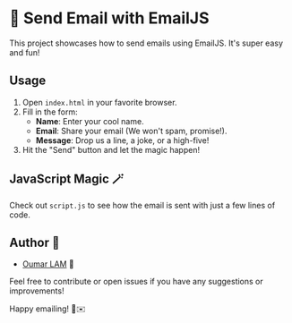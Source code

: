 # 📧 Send Email with EmailJS

This project showcases how to send emails using EmailJS. It's super easy and fun!

## Usage

1. Open `index.html` in your favorite browser.
2. Fill in the form:
   - **Name**: Enter your cool name.
   - **Email**: Share your email (We won't spam, promise!).
   - **Message**: Drop us a line, a joke, or a high-five!
3. Hit the "Send" button and let the magic happen!

## JavaScript Magic 🪄

Check out `script.js` to see how the email is sent with just a few lines of code.

## Author 👤

- [Oumar LAM](https://github.com/OumarLAM) 🚀

Feel free to contribute or open issues if you have any suggestions or improvements!

Happy emailing! 🚀✉️
